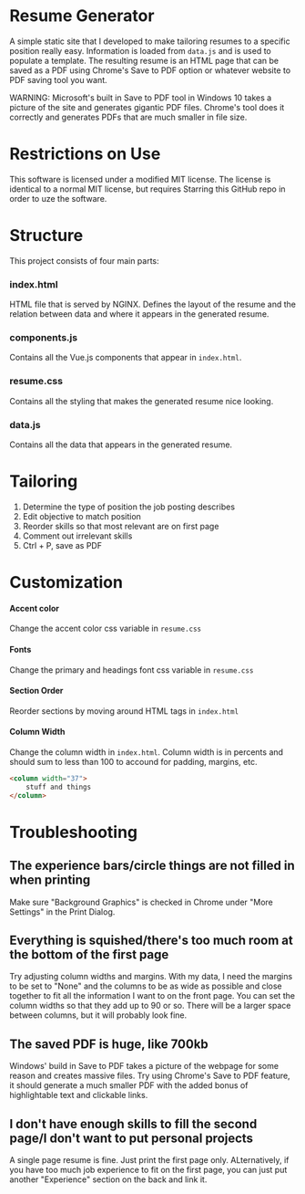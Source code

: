 # Resume Generator
A simple static site that I developed to make tailoring resumes to a specific position really easy.  Information is loaded from `data.js` and is used to populate a template.  The resulting resume is an HTML page that can be saved as a PDF using Chrome's Save to PDF option or whatever website to PDF saving tool you want.  

WARNING: Microsoft's built in Save to PDF tool in Windows 10 takes a picture of the site and generates gigantic PDF files.  Chrome's tool does it correctly and generates PDFs that are much smaller in file size.

# Restrictions on Use
This software is licensed under a modified MIT license.  The license is identical to a normal MIT license, but requires Starring this GitHub repo in order to uze the software.


# Structure
This project consists of four main parts:

### index.html
HTML file that is served by NGINX.  Defines the layout of the resume and the relation between data and where it appears in the generated resume.

### components.js
Contains all the Vue.js components that appear in `index.html`.

### resume.css
Contains all the styling that makes the generated resume nice looking.

### data.js
Contains all the data that appears in the generated resume.


# Tailoring
1. Determine the type of position the job posting describes
2. Edit objective to match position
3. Reorder skills so that most relevant are on first page
4. Comment out irrelevant skills
5. Ctrl + P, save as PDF


# Customization

#### Accent color
Change the accent color css variable in `resume.css`


#### Fonts
Change the primary and headings font css variable in `resume.css`


#### Section Order
Reorder sections by moving around HTML tags in `index.html`


#### Column Width
Change the column width in `index.html`.  Column width is in percents and should sum to less than 100 to accound for padding, margins, etc.
```html
<column width="37">
    stuff and things
</column>
```

# Troubleshooting

## The experience bars/circle things are not filled in when printing
Make sure "Background Graphics" is checked in Chrome under "More Settings" in the Print Dialog.

## Everything is squished/there's too much room at the bottom of the first page
Try adjusting column widths and margins.  With my data, I need the margins to be set to "None" and the columns to be as wide as possible and close together to fit all the information I want to on the front page.  You can set the column widths so that they add up to 90 or so.  There will be a larger space between columns, but it will probably look fine.

## The saved PDF is huge, like 700kb
Windows' build in Save to PDF takes a picture of the webpage for some reason and creates massive files.  Try using Chrome's Save to PDF feature, it should generate a much smaller PDF with the added bonus of highlightable text and clickable links.

## I don't have enough skills to fill the second page/I don't want to put personal projects
A single page resume is fine.  Just print the first page only.  ALternatively, if you have too much job experience to fit on the first page, you can just put another "Experience" section on the back and link it.

